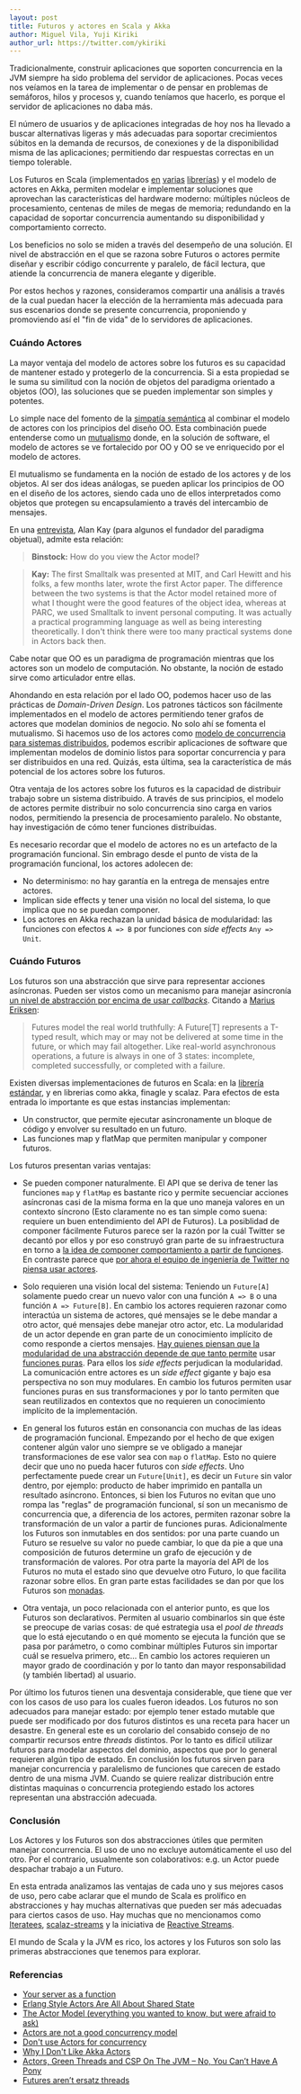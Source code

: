 ```yaml
---
layout: post
title: Futuros y actores en Scala y Akka
author: Miguel Vila, Yuji Kiriki
author_url: https://twitter.com/ykiriki
---
```


Tradicionalmente, construir aplicaciones que soporten concurrencia en la JVM siempre ha sido problema del servidor de aplicaciones. Pocas veces nos veíamos en la tarea de implementar o de pensar en problemas de semáforos, hilos y procesos y, cuando teníamos que hacerlo, es porque el servidor de aplicaciones no daba más.

El número de usuarios y de aplicaciones integradas de hoy nos ha llevado a buscar alternativas ligeras y más adecuadas para soportar crecimientos súbitos en la demanda de recursos, de conexiones y de la disponibilidad misma de las aplicaciones; permitiendo dar respuestas correctas en un tiempo tolerable.

Los Futuros en Scala (implementados [en](http://docs.scala-lang.org/overviews/core/futures.html) [varias](https://github.com/scalaz/scalaz) [librerías](https://twitter.github.io/finagle/)) y el modelo de actores en Akka, permiten modelar e implementar soluciones que aprovechan las características del hardware moderno: múltiples núcleos de procesamiento, centenas de miles de megas de memoria; redundando en la capacidad de soportar concurrencia aumentando su disponibilidad y comportamiento correcto.

Los beneficios no solo se miden a través del desempeño de una solución. El nivel de abstracción en el que se razona sobre Futuros o actores permite diseñar y escribir código concurrente y paralelo, de fácil lectura, que atiende la concurrencia de manera elegante y digerible.

Por estos hechos y razones, consideramos compartir una análisis a través de la cual puedan hacer la elección de la herramienta más adecuada para sus escenarios donde se presente concurrencia, proponiendo y promoviendo así el "fin de vida" de lo servidores de aplicaciones.

### Cuándo Actores

La mayor ventaja del modelo de actores sobre los futuros es su capacidad de mantener estado y protegerlo de la concurrencia. Si a esta propiedad se le suma su similitud con la noción de objetos del paradigma orientado a objetos (OO), las soluciones que se pueden implementar son simples y potentes.

Lo simple nace del fomento de la [simpatía semántica](https://s3.amazonaws.com/bitacora/2013/04/13/simpatia_semantica.html) al combinar el modelo de actores con los principios del diseño OO. Esta combinación puede entenderse como un [mutualismo](http://en.wikipedia.org/wiki/Mutualism_(biology)) donde, en la solución de software, el modelo de actores se ve fortalecido por OO y OO se ve enriquecido por el modelo de actores.

El mutualismo se fundamenta en la noción de estado de los actores y de los objetos. Al ser dos ideas análogas, se pueden aplicar los principios de OO en el diseño de los actores, siendo cada uno de ellos interpretados como objetos que protegen su encapsulamiento a través del intercambio de mensajes.

En una [entrevista](http://www.drdobbs.com/architecture-and-design/interview-with-alan-kay/240003442?pgno=3), Alan Kay (para algunos el fundador del paradigma objetual), admite esta relación:

> **Binstock:** How do you view the Actor model?

> **Kay:** The first Smalltalk was presented at MIT, and Carl Hewitt and his folks, a few months later, wrote the first Actor paper. The difference between the two systems is that the Actor model retained more of what I thought were the good features of the object idea, whereas at PARC, we used Smalltalk to invent personal computing. It was actually a practical programming language as well as being interesting theoretically. I don't think there were too many practical systems done in Actors back then.

Cabe notar que OO es un paradigma de programación mientras que los actores son un modelo de computación. No obstante, la noción de estado sirve como articulador entre ellas.

Ahondando en esta relación por el lado OO, podemos hacer uso de las prácticas de _Domain-Driven Design_. Los patrones tácticos son fácilmente implementados en el modelo de actores permitiendo tener grafos de actores que modelan dominios de negocio. No solo ahí se fomenta el mutualismo. Si hacemos uso de los actores como [modelo de concurrencia para sistemas distribuidos](http://dspace.mit.edu/handle/1721.1/6952), podemos escribir aplicaciones de software que implementan modelos de dominio listos para soportar concurrencia y para ser distribuidos en una red. Quizás, esta última, sea la característica de más potencial de los actores sobre los futuros.

Otra ventaja de los actores sobre los futuros es la capacidad de distribuir trabajo sobre un sistema distribuido. A través de sus principios, el modelo de actores permite distribuir no solo concurrencia sino carga en varios nodos, permitiendo la presencia de procesamiento paralelo. No obstante, hay investigación de cómo tener funciones distribuidas.

Es necesario recordar que el modelo de actores no es un artefacto de la programación funcional. Sin embrago desde el punto de vista de la programación funcional, los actores adolecen de:

* No determinismo: no hay garantía en la entrega de mensajes entre actores.
* Implican side effects y tener una visión no local del sistema, lo que implica que no se puedan componer.
* Los actores en Akka rechazan la unidad básica de modularidad: las funciones con efectos ```A => B``` por funciones con _side effects_ ```Any => Unit```.

### Cuándo Futuros

Los futuros son una abstracción que sirve para representar acciones asíncronas. Pueden ser vistos como un mecanismo para manejar asincronía [un nivel de abstracción por encima de usar _callbacks_](https://blog.jcoglan.com/2013/03/30/callbacks-are-imperative-promises-are-functional-nodes-biggest-missed-opportunity/). Citando a [Marius Eriksen](http://aboutwhichmorelater.tumblr.com/post/46862769549/futures-arent-ersatz-threads):

> Futures model the real world truthfully: A Future[T] represents a T-typed result, which may or may not be delivered at some time in the future, or which may fail altogether. Like real-world asynchronous operations, a future is always in one of 3 states: incomplete, completed successfully, or completed with a failure.

Existen diversas implementaciones de futuros en Scala: en la [librería estándar](http://www.scala-lang.org/api/2.11.4/#scala.concurrent.Future), y en librerias como akka, finagle y scalaz. Para efectos de esta entrada lo importante es que estas instancias implementan:

* Un constructor, que permite ejecutar asíncronamente un bloque de código y envolver su resultado en un futuro.
* Las funciones map y flatMap que permiten manipular y componer futuros.

Los futuros presentan varias ventajas:

* Se pueden componer naturalmente. El API que se deriva de tener las funciones ```map``` y ```flatMap``` es bastante rico y permite secuenciar acciones asíncronas casi de la misma forma en la que uno maneja valores en un contexto síncrono (Esto claramente no es tan simple como suena: requiere un buen entendimiento del API de Futuros). La posiblidad de componer fácilmente Futuros parece ser la razón por la cuál Twitter se decantó por ellos y por eso construyó gran parte de su infraestructura en torno a [la idea de componer comportamiento a partir de funciones](http://monkey.org/~marius/funsrv.pdf). En contraste parece que [por ahora el equipo de ingeniería de Twitter no piensa usar actores](http://www.reddit.com/r/IAmA/comments/23s80n/we_work_on_open_source_at_twitter_ask_us_anything/ch03le5).

* Solo requieren una visión local del sistema: Teniendo un ```Future[A]``` solamente puedo crear un nuevo valor con una función ```A => B``` o una función ```A => Future[B]```. En cambio los actores requieren razonar como interactúa un sistema de actores, qué mensajes se le debe mandar a otro actor, qué mensajes debe manejar otro actor, etc. La modularidad de un actor depende en gran parte de un conocimiento implícito de como responde a ciertos mensajes. [Hay quienes piensan que la modularidad de una abstracción depende de que tanto permite](http://pchiusano.blogspot.com/2010/01/actors-are-not-good-concurrency-model.html) usar [funciones puras](http://en.wikipedia.org/wiki/Pure_function). Para ellos los _side effects_ perjudican la modularidad. La comunicación entre actores es un _side effect_ gigante y bajo esa perspectiva no son muy modulares. En cambio los futuros permiten usar funciones puras en sus transformaciones y por lo tanto permiten que sean reutilizados en contextos que no requieren un conocimiento implícito de la implementación.

* En general los futuros están en consonancia con muchas  de las ideas de programación funcional. Empezando por el hecho de que exigen contener algún valor uno siempre se ve obligado a manejar transformaciones de ese valor sea con ```map``` o ```flatMap```. Esto no quiere decir que uno no pueda hacer futuros con _side effects_. Uno perfectamente puede crear un ```Future[Unit]```, es decir un ```Future``` sin valor dentro, por ejemplo: producto de haber imprimido en pantalla un resultado asíncrono. Entonces, si bien los Futuros no evitan que uno rompa las "reglas" de programación funcional, sí son un mecanismo de concurrencia que, a diferencia de los actores, permiten razonar sobre la transformación de un valor a partir de funciones puras. Adicionalmente los Futuros son inmutables en dos sentidos: por una parte cuando un Futuro se resuelve su valor no puede cambiar, lo que da pie a que una composición de futuros determine un grafo de ejecución y de transformación de valores. Por otra parte la mayoría del API de los Futuros no muta el estado sino que devuelve otro Futuro, lo que facilita razonar sobre ellos. En gran parte estas facilidades se dan por que los Futuros son [monadas](http://www.codecommit.com/blog/ruby/monads-are-not-metaphors).

* Otra ventaja, un poco relacionada con el anterior punto, es que los Futuros son declarativos. Permiten al usuario combinarlos sin que éste se preocupe de varias cosas: de qué estrategia usa el _pool de threads_ que lo está ejecutando o en qué momento se ejecuta la función que se pasa por parámetro, o como combinar múltiples Futuros sin importar cuál se resuelva primero, etc... En cambio los actores requieren un mayor grado de coordinación y por lo tanto dan mayor responsabilidad (y también libertad) al usuario.

Por último los futuros tienen una desventaja considerable, que tiene que ver con los casos de uso para los cuales fueron ideados. Los futuros no son adecuados para manejar estado: por ejemplo tener estado mutable que puede ser modificado por dos futuros distintos es una receta para hacer un desastre. En general este es un corolario del consabido consejo de no compartir recursos entre _threads_ distintos. Por lo tanto es difícil utilizar futuros para modelar aspectos del dominio, aspectos que por lo general requieren algún tipo de estado. En conclusión los futuros sirven para manejar concurrencia y paralelismo de funciones que carecen de estado dentro de una misma JVM. Cuando se quiere realizar distribución entre distintas maquinas o concurrencia protegiendo estado los actores representan una abstracción adecuada.

### Conclusión

Los Actores y los Futuros son dos abstracciones útiles que permiten manejar concurrencia. El uso de uno no excluye automáticamente el uso del otro. Por el contrario, usualmente son colaborativos: e.g. un Actor puede despachar trabajo a un Futuro.

En esta entrada analizamos las ventajas de cada uno y sus mejores casos de uso, pero cabe aclarar que el mundo de Scala es prolífico en abstracciones y hay muchas alternativas que pueden ser más adecuadas para ciertos casos de uso. Hay muchas que no mencionamos como [Iteratees](https://www.playframework.com/documentation/2.0/Iteratees), [scalaz-streams](https://github.com/scalaz/scalaz-stream) y la iniciativa de [Reactive Streams](http://www.reactive-streams.org/).

El mundo de Scala y la JVM es rico, los actores y los Futuros son solo las primeras abstracciones que tenemos para explorar.

### Referencias

* [Your server as a function](http://monkey.org/~marius/funsrv.pdf)
* [Erlang Style Actors Are All About Shared State](http://james-iry.blogspot.com/2009/04/erlang-style-actors-are-all-about.html)
* [The Actor Model (everything you wanted to know, but were afraid to ask)](http://channel9.msdn.com/Shows/Going+Deep/Hewitt-Meijer-and-Szyperski-The-Actor-Model-everything-you-wanted-to-know-but-were-afraid-to-ask)
* [Actors are not a good concurrency model](http://pchiusano.blogspot.com/2010/01/actors-are-not-good-concurrency-model.html)
* [Don't use Actors for concurrency](http://www.chrisstucchio.com/blog/2013/actors_vs_futures.html)
* [Why I Don't Like Akka Actors](http://noelwelsh.com/programming/2013/03/04/why-i-dont-like-akka-actors/)
* [Actors, Green Threads and CSP On The JVM – No, You Can’t Have A Pony](http://boundary.com/blog/2014/09/03/no-you-cant-have-a-pony/)
* [Futures aren’t ersatz threads](http://aboutwhichmorelater.tumblr.com/post/46862769549/futures-arent-ersatz-threads)

